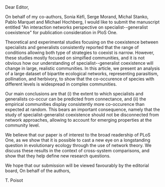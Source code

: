 Dear Editor,

On behalf of my co-authors, Sonia Kéfi, Serge Morand, Michal Stanko, Pablo
Marquet and Michael Hochberg, I would like to submit the manuscript entitled
"An interaction networks perspective on specialist--generalist coexistence"
for publication consideration in PloS One.

Theoretical and experimental studies focusing on the coexistence between
specialists and generalists consistently reported that the range of
conditions allowing both type of strategies to coexist is narrow. However,
these studies mostly focused on simpified communities, and it is not obvious
how our understanding of specialist--generalist coexistence will change in
large, realistic communities. In this article, we present an analysis of
a large dataset of bipartite ecological networks, representing parasitism,
pollination, and herbivory, to show that the co-occurence of species with
different levels is widespread in complex communities.

Our main conclusions are that (i) the extent to which specialists and
generalists co-occur can be predicted from connectance, and (ii) the
empirical communities display consistently more co-occurence than expected
at random. This bears an important consequence, namely that the study of
specialist-generalist coexistence should not be disconnected from network
approaches, allowing to account for emerging properties at the community level.

We believe that our paper is of interest to the broad readership of PLoS One,
as we show that it is possible to cast a new eye on a longstanding question
in evolutionary ecology through the use of network theory. We discuss these
results in the context of cross-system comparisons, and show that they help
define new research questions.

We hope that our submission will be viewed favourably by the editorial board,
On behalf of the authors,

T. Poisot
